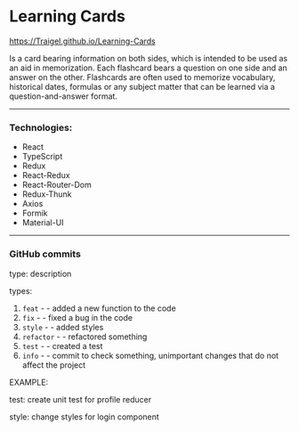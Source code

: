 # Learning Cards

https://Traigel.github.io/Learning-Cards

Is a card bearing information on both sides, which is intended to be used as an aid in memorization. Each flashcard
bears a question on one side and an answer on the other. Flashcards are often used to memorize vocabulary, historical
dates, formulas or any subject matter that can be learned via a question-and-answer format.

---

### Technologies:

- React
- TypeScript
- Redux
- React-Redux
- React-Router-Dom
- Redux-Thunk
- Axios
- Formik
- Material-UI

---

### GitHub commits

type: description

types:

1. `feat` - - added a new function to the code
2. `fix` - - fixed a bug in the code
3. `style` - - added styles
4. `refactor` - - refactored something
5. `test` - - created a test
6. `info` - - commit to check something, unimportant changes that do not affect the project

EXAMPLE:

test: create unit test for profile reducer

style: change styles for login component
